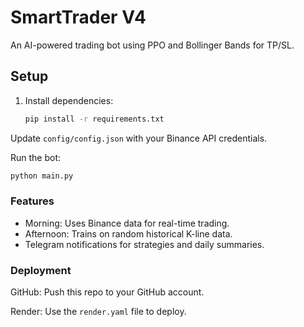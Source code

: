 # SmartTrader V4

An AI-powered trading bot using PPO and Bollinger Bands for TP/SL.

## Setup
1. Install dependencies:
   ```bash
   pip install -r requirements.txt
   ```

Update `config/config.json` with your Binance API credentials.

Run the bot:
```bash
python main.py
```

### Features
- Morning: Uses Binance data for real-time trading.
- Afternoon: Trains on random historical K-line data.
- Telegram notifications for strategies and daily summaries.

### Deployment
GitHub: Push this repo to your GitHub account.

Render: Use the `render.yaml` file to deploy.
